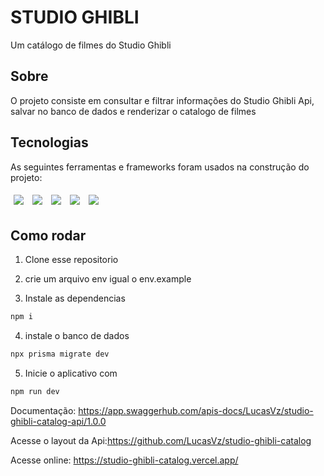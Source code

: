 # STUDIO GHIBLI

Um catálogo de filmes do Studio Ghibli

## Sobre

O projeto consiste em consultar e filtrar informações do Studio Ghibli Api, salvar no banco de dados e renderizar o catalogo de filmes

## Tecnologias

As seguintes ferramentas e frameworks foram usados na construção do projeto:

<p>
  <img style='margin: 5px;' src='https://img.shields.io/badge/Node.js-43853D?style=for-the-badge&logo=node.js&logoColor=white'>
  <img style='margin: 5px;' src='https://img.shields.io/badge/PostgreSQL-316192?style=for-the-badge&logo=postgresql&logoColor=white'>
  <img style='margin: 5px;' src="https://img.shields.io/badge/JavaScript-323330?style=for-the-badge&logo=javascript&logoColor=F7DF1E"/>
  <img style='margin: 5px;' src="https://img.shields.io/badge/Express.js-404D59?style=for-the-badge"/>
  <img style='margin: 5px;' src="https://img.shields.io/badge/TypeScript-007ACC?style=for-the-badge&logo=typescript&logoColor=white"/>
</p>

## Como rodar

1. Clone esse repositorio

2. crie um arquivo env igual o env.example

3. Instale as dependencias

```bash
npm i
```

4. instale o banco de dados

```bash
npx prisma migrate dev
```

5. Inicie o aplicativo com

```bash
npm run dev
```

Documentação: https://app.swaggerhub.com/apis-docs/LucasVz/studio-ghibli-catalog-api/1.0.0

Acesse o layout da Api:https://github.com/LucasVz/studio-ghibli-catalog

Acesse online: https://studio-ghibli-catalog.vercel.app/
